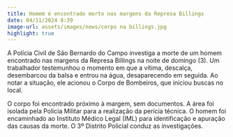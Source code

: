 ```yaml
---
title: Homem é encontrado morto nas margens da Represa Billings
date: 04/11/2024 8:39
image-url: assets/images/news/corpo na billings.jpg
highlight: true
---
```


A Polícia Civil de São Bernardo do Campo investiga a morte de um homem encontrado nas margens da Represa Billings na noite de domingo (3). Um trabalhador testemunhou o momento em que a vítima, descalça, desembarcou da balsa e entrou na água, desaparecendo em seguida. Ao notar a situação, ele acionou o Corpo de Bombeiros, que iniciou buscas no local.

O corpo foi encontrado próximo à margem, sem documentos. A área foi isolada pela Polícia Militar para a realização da perícia técnica. O homem foi encaminhado ao Instituto Médico Legal (IML) para identificação e apuração das causas da morte. O 3º Distrito Policial conduz as investigações.